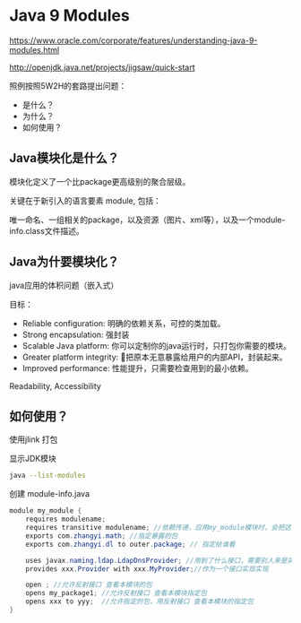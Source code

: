 # Java 9 Modules

https://www.oracle.com/corporate/features/understanding-java-9-modules.html

http://openjdk.java.net/projects/jigsaw/quick-start


照例按照5W2H的套路提出问题：
- 是什么？
- 为什么？
- 如何使用？


## Java模块化是什么？
模块化定义了一个比package更高级别的聚合层级。

关键在于新引入的语言要素 module, 包括：

唯一命名、一组相关的package，以及资源（图片、xml等），以及一个module-info.class文件描述。



## Java为什要模块化？
java应用的体积问题（嵌入式）

目标：
- Reliable configuration: 明确的依赖关系，可控的类加载。
- Strong encapsulation: 强封装
- Scalable Java platform: 你可以定制你的java运行时，只打包你需要的模块。
- Greater platform integrity: 把原本无意暴露给用户的内部API，封装起来。
- Improved performance: 性能提升，只需要检查用到的最小依赖。

Readability, Accessibility

## 如何使用？

使用jlink 打包


显示JDK模块
```sh
java --list-modules
```

创建 module-info.java 
```java
module my_module {
    requires modulename;
    requires transitive modulename; //依赖传递，应用my_module模块时，会把这个模块也引入进来
    exports com.zhangyi.math; //指定暴露的包
    exports com.zhangyi.dl to outer.package; // 指定给谁看

    uses javax.naming.ldap.LdapDnsProvider; //用到了什么接口，需要别人来是实现
    provides xxx.Provider with xxx.MyProvider;//作为一个接口实现实现

    open ; //允许反射接口 查看本模块的包
    opens my_package1; //允许反射接口 查看本模块指定包
    opens xxx to yyy;  //允许指定的包，用反射接口 查看本模块的指定包
}
```
